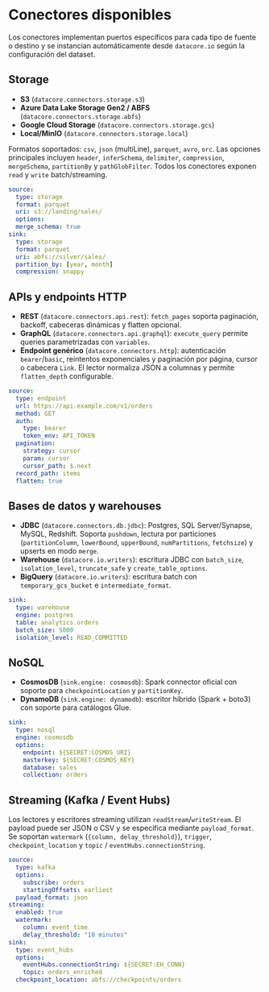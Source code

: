 # Conectores disponibles

Los conectores implementan puertos específicos para cada tipo de fuente o destino y se instancian automáticamente desde `datacore.io` según la configuración del dataset.

## Storage
- **S3** (`datacore.connectors.storage.s3`)
- **Azure Data Lake Storage Gen2 / ABFS** (`datacore.connectors.storage.abfs`)
- **Google Cloud Storage** (`datacore.connectors.storage.gcs`)
- **Local/MinIO** (`datacore.connectors.storage.local`)

Formatos soportados: `csv`, `json` (multiLine), `parquet`, `avro`, `orc`. Las opciones principales incluyen `header`, `inferSchema`, `delimiter`, `compression`, `mergeSchema`, `partitionBy` y `pathGlobFilter`. Todos los conectores exponen `read` y `write` batch/streaming.

```yaml
source:
  type: storage
  format: parquet
  uri: s3://landing/sales/
  options:
  merge_schema: true
sink:
  type: storage
  format: parquet
  uri: abfs://silver/sales/
  partition_by: [year, month]
  compression: snappy
```

## APIs y endpoints HTTP
- **REST** (`datacore.connectors.api.rest`): `fetch_pages` soporta paginación, backoff, cabeceras dinámicas y flatten opcional.
- **GraphQL** (`datacore.connectors.api.graphql`): `execute_query` permite queries parametrizadas con `variables`.
- **Endpoint genérico** (`datacore.connectors.http`): autenticación `bearer`/`basic`, reintentos exponenciales y paginación por página, cursor o cabecera `Link`. El lector normaliza JSON a columnas y permite `flatten_depth` configurable.

```yaml
source:
  type: endpoint
  url: https://api.example.com/v1/orders
  method: GET
  auth:
    type: bearer
    token_env: API_TOKEN
  pagination:
    strategy: cursor
    param: cursor
    cursor_path: $.next
  record_path: items
  flatten: true
```

## Bases de datos y warehouses
- **JDBC** (`datacore.connectors.db.jdbc`): Postgres, SQL Server/Synapse, MySQL, Redshift. Soporta `pushdown`, lectura por particiones (`partitionColumn`, `lowerBound`, `upperBound`, `numPartitions`, `fetchsize`) y upserts en modo `merge`.
- **Warehouse** (`datacore.io.writers`): escritura JDBC con `batch_size`, `isolation_level`, `truncate_safe` y `create_table_options`.
- **BigQuery** (`datacore.io.writers`): escritura batch con `temporary_gcs_bucket` e `intermediate_format`.

```yaml
sink:
  type: warehouse
  engine: postgres
  table: analytics.orders
  batch_size: 5000
  isolation_level: READ_COMMITTED
```

## NoSQL
- **CosmosDB** (`sink.engine: cosmosdb`): Spark connector oficial con soporte para `checkpointLocation` y `partitionKey`.
- **DynamoDB** (`sink.engine: dynamodb`): escritor híbrido (Spark + boto3) con soporte para catálogos Glue.

```yaml
sink:
  type: nosql
  engine: cosmosdb
  options:
    endpoint: ${SECRET:COSMOS_URI}
    masterkey: ${SECRET:COSMOS_KEY}
    database: sales
    collection: orders
```

## Streaming (Kafka / Event Hubs)
Los lectores y escritores streaming utilizan `readStream`/`writeStream`. El payload puede ser JSON o CSV y se especifica mediante `payload_format`. Se soportan `watermark` (`{column, delay_threshold}`), `trigger`, `checkpoint_location` y `topic` / `eventHubs.connectionString`.

```yaml
source:
  type: kafka
  options:
    subscribe: orders
    startingOffsets: earliest
  payload_format: json
streaming:
  enabled: true
  watermark:
    column: event_time
    delay_threshold: "10 minutes"
sink:
  type: event_hubs
  options:
    eventHubs.connectionString: ${SECRET:EH_CONN}
    topic: orders_enriched
  checkpoint_location: abfs://checkpoints/orders
```
